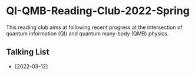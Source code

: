 # QI-QMB-Reading-Club-2022-Spring

This reading club aims at following recent progress at the intersection of quantum information (QI) and quantum many-body (QMB) physics.

## Talking List

+ [2022-03-12]
